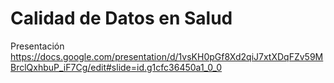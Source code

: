 # Calidad de Datos en Salud
Presentación
https://docs.google.com/presentation/d/1vsKH0pGf8Xd2qiJ7xtXDqFZv59MBrclQxhbuP_iF7Cg/edit#slide=id.g1cfc36450a1_0_0